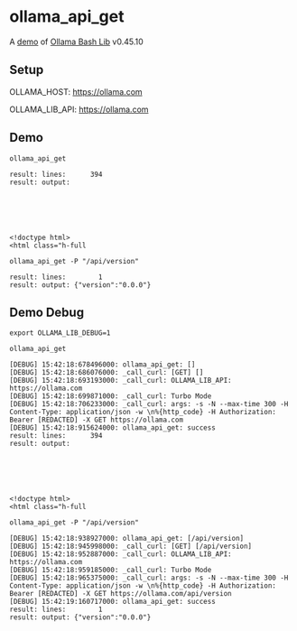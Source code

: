 # ollama_api_get

A [demo](../README.md#demos) of [Ollama Bash Lib](https://github.com/attogram/ollama-bash-lib) v0.45.10

## Setup

OLLAMA_HOST: https://ollama.com

OLLAMA_LIB_API: https://ollama.com


## Demo


```
ollama_api_get

result: lines:      394
result: output: 






<!doctype html>
<html class="h-full
```

```
ollama_api_get -P "/api/version"

result: lines:        1
result: output: {"version":"0.0.0"}
```

## Demo Debug

`export OLLAMA_LIB_DEBUG=1`


```
ollama_api_get

[DEBUG] 15:42:18:678496000: ollama_api_get: []
[DEBUG] 15:42:18:686076000: _call_curl: [GET] [] 
[DEBUG] 15:42:18:693193000: _call_curl: OLLAMA_LIB_API: https://ollama.com
[DEBUG] 15:42:18:699871000: _call_curl: Turbo Mode
[DEBUG] 15:42:18:706233000: _call_curl: args: -s -N --max-time 300 -H Content-Type: application/json -w \n%{http_code} -H Authorization: Bearer [REDACTED] -X GET https://ollama.com
[DEBUG] 15:42:18:915624000: ollama_api_get: success
result: lines:      394
result: output: 






<!doctype html>
<html class="h-full
```

```
ollama_api_get -P "/api/version"

[DEBUG] 15:42:18:938927000: ollama_api_get: [/api/version]
[DEBUG] 15:42:18:945998000: _call_curl: [GET] [/api/version] 
[DEBUG] 15:42:18:952887000: _call_curl: OLLAMA_LIB_API: https://ollama.com
[DEBUG] 15:42:18:959185000: _call_curl: Turbo Mode
[DEBUG] 15:42:18:965375000: _call_curl: args: -s -N --max-time 300 -H Content-Type: application/json -w \n%{http_code} -H Authorization: Bearer [REDACTED] -X GET https://ollama.com/api/version
[DEBUG] 15:42:19:160717000: ollama_api_get: success
result: lines:        1
result: output: {"version":"0.0.0"}
```
